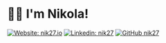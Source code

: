 # 👋🏻 I'm Nikola!
[![Website: nik27.io](https://img.shields.io/website?label=nik27.io&up_message=visit&url=https%3A%2F%2Fnik27.io)](https://nik27.io)
[![Linkedin: nik27](https://img.shields.io/badge/-nik27-blue?style=flat-square&logo=Linkedin&logoColor=white&link=https://www.linkedin.com/in/nik27/)](https://www.linkedin.com/in/nik27/)
[![GitHub nik27](https://img.shields.io/github/followers/thaiane?label=follow&style=social)](https://github.com/nik27)
